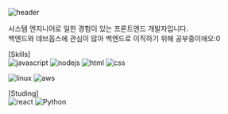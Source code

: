 ![header](https://capsule-render.vercel.app/api?type=waving&color=gradient&height=250&section=header&text=welcome&fontSize=70&fontAlignY=41)

시스템 엔지니어로 일한 경험이 있는 프론트엔드 개발자입니다.<br>
백엔드와 데브옵스에 관심이 많아 백엔드로 이직하기 위해 공부중이애오:0

[Skills]<br>
![javascript](https://img.shields.io/badge/JavaScript-F7DF1E?style=for-the-badge&logo=JavaScript&logoColor=black) ![nodejs](https://img.shields.io/badge/Node.js-339933?style=for-the-badge&logo=Node.js&logoColor=white) ![html](https://img.shields.io/badge/HTML5-E34F26?style=for-the-badge&logo=HTML5&logoColor=white) ![css](https://img.shields.io/badge/CSS3-1572B6?style=for-the-badge&logo=CSS3&logoColor=white)

![linux](https://img.shields.io/badge/Linux-FCC624?style=for-the-badge&logo=Linux&logoColor=black) ![aws](https://img.shields.io/badge/Amazon%20AWS-232F3E?style=for-the-badge&logo=Amazon%20AWS&logoColor=white)

[Studing]<br>
![react](https://img.shields.io/badge/React-61DAFB?style=for-the-badge&logo=React&logoColor=black)
![Python](https://img.shields.io/badge/Python-3776AB?style=for-the-badge&logo=Python&logoColor=white)
